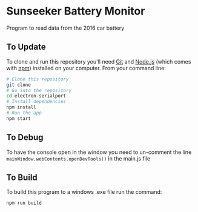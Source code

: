 # Sunseeker Battery Monitor
Program to read data from the 2016 car battery

## To Update

To clone and run this repository you'll need [Git](https://git-scm.com) and [Node.js](https://nodejs.org/en/download/) (which comes with [npm](http://npmjs.com)) installed on your computer. From your command line:

```bash
# Clone this repository
git clone 
# Go into the repository
cd electron-serialport
# Install dependencies
npm install
# Run the app
npm start
```

## To Debug

To have the console open in the window you need to un-comment the line ```mainWindow.webContents.openDevTools()``` in the main.js file

## To Build

To build this program to a windows .exe file run the command:

```bash
npm run build
```
